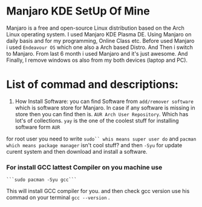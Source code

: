 # Manjaro KDE SetUp Of Mine
Manjaro is a free and open-source Linux distribution based on the Arch Linux operating system. I used Manjaro KDE Plasma DE. Using Manjaro on daily basis and for my programming, Online Class etc. Before used Manjaro i used `Endeavour OS` which one also a Arch based Distro. And Then i switch to Manjaro. From last 6 month i used Manjaro and it's just awesome. And Finally, I remove windows os also from my both devices (laptop and PC).


# List of commad and descriptions: 

1. How Install Software:
  you can find Software from `add/remover software` which is software store for Manjaro. In case if any software is missing in store then you can find then is. `AUR Arch User Repository`. Which has lot's of collections. 
  `yay` is the one of the coolest stuff for installing software form `AUR`
  
  for root user you need to write `sudo`` whis means super user do` and `pacman` `which means package manager` isn't cool stuff? and then `-Syu` for update curent system and then download and install a software.
  
  ### For install GCC lattest Compiler on you machine use
    ```sudo pacman -Syu gcc```
This will install GCC compiler for you. and then check  gcc version use his commad on your terminal `gcc --version` .
